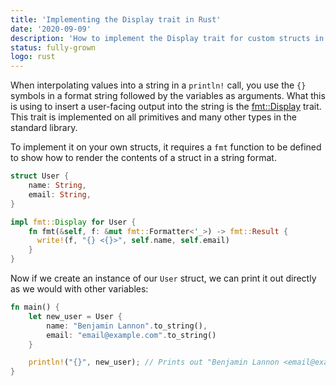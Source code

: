 ```yaml
---
title: 'Implementing the Display trait in Rust'
date: '2020-09-09'
description: 'How to implement the Display trait for custom structs in Rust'
status: fully-grown
logo: rust
---
```


When interpolating values into a string in a `println!` call, you use the `{}` symbols in a format string followed by the variables as arguments. What this is using to insert a user-facing output into the string is the [fmt::Display](https://doc.rust-lang.org/std/fmt/trait.Display.html) trait. This trait is implemented on all primitives and many other types in the standard library.

To implement it on your own structs, it requires a `fmt` function to be defined to show how to render the contents of a struct in a string format.

```rust
struct User {
    name: String,
    email: String,
}

impl fmt::Display for User {
    fn fmt(&self, f: &mut fmt::Formatter<'_>) -> fmt::Result {
      write!(f, "{} <{}>", self.name, self.email)
    }
}
```

Now if we create an instance of our `User` struct, we can print it out directly as we would with other variables:

```rust
fn main() {
    let new_user = User {
        name: "Benjamin Lannon".to_string(),
        email: "email@example.com".to_string()
    }

    println!("{}", new_user); // Prints out "Benjamin Lannon <email@example.com>"
}
```
